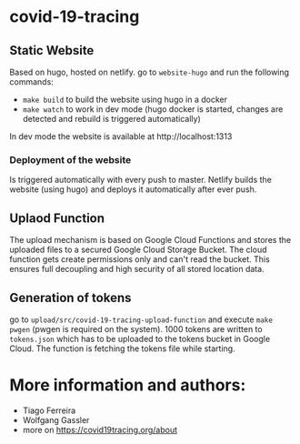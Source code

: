# covid-19-tracing

## Static Website

Based on hugo, hosted on netlify. go to `website-hugo` and run the following commands:

- `make build` to build the website using hugo in a docker
- `make watch` to work in dev mode (hugo docker is started, changes are detected and rebuild is triggered automatically)

In dev mode the website is available at http://localhost:1313

### Deployment of the website

Is triggered automatically with every push to master. Netlify builds the website (using hugo) and deploys it automatically after ever push.

## Uplaod Function

The upload mechanism is based on Google Cloud Functions and stores the uploaded files to a secured Google Cloud Storage Bucket. The cloud function gets create permissions only and can't read the bucket. This ensures full decoupling and high security of all stored location data.

## Generation of tokens

go to `upload/src/covid-19-tracing-upload-function` and execute `make pwgen` (pwgen is required on the system). 1000 tokens are written to `tokens.json` which has to be uploaded to the tokens bucket in Google Cloud. The function is fetching the tokens file while starting.

# More information and authors:

* Tiago Ferreira
* Wolfgang Gassler
* more on https://covid19tracing.org/about

